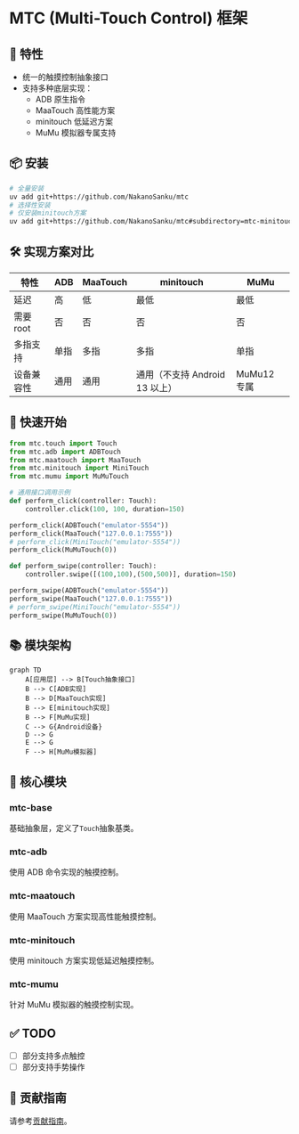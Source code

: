 # MTC (Multi-Touch Control) 框架

## 🌟 特性

- 统一的触摸控制抽象接口
- 支持多种底层实现：
  - ADB 原生指令
  - MaaTouch 高性能方案
  - minitouch 低延迟方案
  - MuMu 模拟器专属支持

## 📦 安装

```bash
# 全量安装
uv add git+https://github.com/NakanoSanku/mtc
# 选择性安装
# 仅安装minitouch方案
uv add git+https://github.com/NakanoSanku/mtc#subdirectory=mtc-minitouch
```

## 🛠️ 实现方案对比

| 特性       | ADB  | MaaTouch | minitouch                      | MuMu        |
| ---------- | ---- | -------- | ------------------------------ | ----------- |
| 延迟       | 高   | 低       | 最低                           | 最低        |
| 需要 root  | 否   | 否       | 否                             | 否          |
| 多指支持   | 单指 | 多指     | 多指                           | 单指        |
| 设备兼容性 | 通用 | 通用     | 通用（不支持 Android 13 以上） | MuMu12 专属 |

## 🚀 快速开始

```python
from mtc.touch import Touch
from mtc.adb import ADBTouch
from mtc.maatouch import MaaTouch
from mtc.minitouch import MiniTouch
from mtc.mumu import MuMuTouch

# 通用接口调用示例
def perform_click(controller: Touch):
    controller.click(100, 100, duration=150)

perform_click(ADBTouch("emulator-5554"))
perform_click(MaaTouch("127.0.0.1:7555"))
# perform_click(MiniTouch("emulator-5554"))
perform_click(MuMuTouch(0))

def perform_swipe(controller: Touch):
    controller.swipe([(100,100),(500,500)], duration=150)

perform_swipe(ADBTouch("emulator-5554"))
perform_swipe(MaaTouch("127.0.0.1:7555"))
# perform_swipe(MiniTouch("emulator-5554"))
perform_swipe(MuMuTouch(0))
```

## 📚 模块架构

```mermaid
graph TD
    A[应用层] --> B[Touch抽象接口]
    B --> C[ADB实现]
    B --> D[MaaTouch实现]
    B --> E[minitouch实现]
    B --> F[MuMu实现]
    C --> G{Android设备}
    D --> G
    E --> G
    F --> H[MuMu模拟器]
```

## 📄 核心模块

### mtc-base

基础抽象层，定义了`Touch`抽象基类。

### mtc-adb

使用 ADB 命令实现的触摸控制。

### mtc-maatouch

使用 MaaTouch 方案实现高性能触摸控制。

### mtc-minitouch

使用 minitouch 方案实现低延迟触摸控制。

### mtc-mumu

针对 MuMu 模拟器的触摸控制实现。

## ✅ TODO

- [ ] 部分支持多点触控
- [ ] 部分支持手势操作

## 🤝 贡献指南

请参考[贡献指南](CONTRIBUTING.md)。
